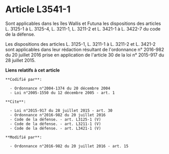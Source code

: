 # Article L3541-1

Sont applicables dans les îles Wallis et Futuna les dispositions des articles L. 3125-1 à L. 3125-4, L. 3211-1, L. 3211-2 et
L. 3421-1 à L. 3422-7 du code de la défense. 

Les dispositions des articles L. 3125-1, L. 3211-1 à L. 3211-2 et L. 3421-2 sont applicables dans leur rédaction résultant de
l'ordonnance n° 2016-982 du 20 juillet 2016 prise en application de l'article 30 de la loi n° 2015-917 du 28 juillet 2015.

**Liens relatifs à cet article**

	**Codifié par**:

	  - Ordonnance n°2004-1374 du 20 décembre 2004
	  - Loi n°2005-1550 du 12 décembre 2005 - art. 1

	**Cite**:

	  - Loi n°2015-917 du 28 juillet 2015 - art. 30
	  - Ordonnance n°2016-982 du 20 juillet 2016
	  - Code de la défense. - art. L3125-1 (V)
	  - Code de la défense. - art. L3211-1 (V)
	  - Code de la défense. - art. L3421-1 (V)

	**Modifié par**:

	  - Ordonnance n°2016-982 du 20 juillet 2016 - art. 15

